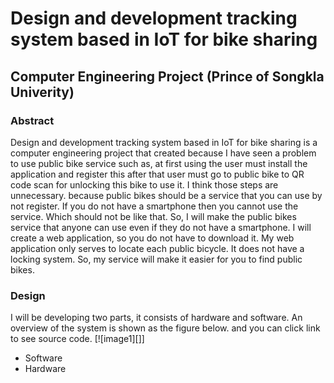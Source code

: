 # Design and development tracking system based in IoT for bike sharing
## Computer Engineering Project (Prince of Songkla Univerity)
### Abstract
Design and development tracking system based in IoT for bike sharing is a computer engineering project that created because I have seen a problem to use public bike service such as, at first using the user must install the application and register this after that user must go to public bike to QR code scan for unlocking this bike to use it. I think those steps are unnecessary. because public bikes should be a service that you can use by not register. If you do not have a smartphone then you cannot use the service. Which should not be like that. So, I will make the public bikes service that anyone can use even if they do not have a smartphone. I will create a web application, so you do not have to download it. My web application only serves to locate each public bicycle. It does not have a locking system. So, my service will make it easier for you to find public bikes.
### Design
I will be developing two parts, it consists of hardware and software. An overview of the system is shown as the figure below. and you can click link to see source code.
[![image1][]]

- Software
- Hardware